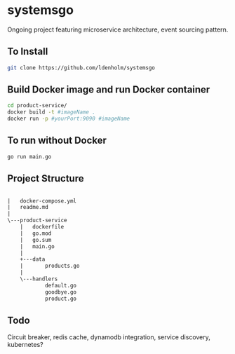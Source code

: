 # systemsgo

Ongoing project featuring microservice architecture, event sourcing pattern.

## To Install

```sh
git clone https://github.com/ldenholm/systemsgo
```

## Build Docker image and run Docker container

```sh
cd product-service/
docker build -t #imageName .
docker run -p #yourPort:9090 #imageName
```

## To run without Docker

```sh
go run main.go
```

## Project Structure

```txt

|   docker-compose.yml
|   readme.md
|
\---product-service
    |   dockerfile
    |   go.mod
    |   go.sum
    |   main.go
    |
    +---data
    |       products.go
    |
    \---handlers
            default.go
            goodbye.go
            product.go
```

## Todo

Circuit breaker, redis cache, dynamodb integration,
service discovery, kubernetes?
